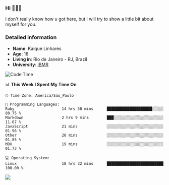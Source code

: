 ### Hi 🙋🏽‍♂️

I don't really know how u got here, but I will try to show a little bit about myself for you.

### Detailed information

* **Name**: Kaique Linhares
* **Age**: 18
* **Living in**: Rio  de Janeiro - RJ, Brazil
* **University**: [IBMR](https://www.ibmr.br/)

<!--START_SECTION:waka-->
![Code Time](http://img.shields.io/badge/Code%20Time-513%20hrs%2024%20mins-blue)

📊 **This Week I Spent My Time On** 

```text
🕑︎ Time Zone: America/Sao_Paulo

💬 Programming Languages: 
Ruby                     14 hrs 58 mins      ████████████████████░░░░░   80.75 % 
Markdown                 2 hrs 9 mins        ███░░░░░░░░░░░░░░░░░░░░░░   11.67 % 
JavaScript               21 mins             ░░░░░░░░░░░░░░░░░░░░░░░░░   01.96 % 
Other                    20 mins             ░░░░░░░░░░░░░░░░░░░░░░░░░   01.85 % 
MDX                      19 mins             ░░░░░░░░░░░░░░░░░░░░░░░░░   01.73 % 

💻 Operating System: 
Linux                    18 hrs 32 mins      █████████████████████████   100.00 % 
```


<!--END_SECTION:waka-->

<a href="https://www.linkedin.com/in/kaique-linhares-25a840208/"  target="_blank"><img src="https://img.shields.io/badge/-LinkedIn-%230077B5?style=for-the-badge&logo=linkedin&logoColor=white" target="_blank"></a>
